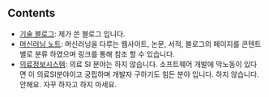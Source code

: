 ## Contents

* [기술 블로그](./technical_articles/index.md): 제가 쓴 블로그 입니다.
* [머신러닝 노트](./machine_learning_notes/index.md): 머신러닝을 다루는 웹사이트, 논문, 서적, 블로그의 페이지를 콘텐트별로 분류 하였으며 링크를 통해 참조 할 수 있습니다.
* [의료정보시스템](./medical_information_systems/index.md): 의료 SI 분야는 하지 않습니다. 소프트웨어 개발에 막노동이 있다면 이 의료SI분야이고 궁핍하며 개발자 구하기도 힘든 분야 입니다. 하지 않습니다. 안해요. 자꾸 하자고 하지 마세요.

